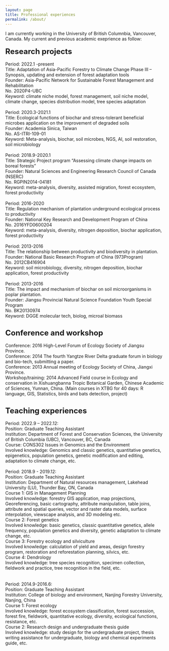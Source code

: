 ```yaml
---
layout: page
title: Professional experiences
permalink: /about/
---
```

I am currently working in the University of British Columnbia, Vancouver, Canada. My current and previous academic exeprience as follow:   
<br>
<font size="+2"><strong> Research projects</strong></font><br>
<br>Period: 2022.1 -present
<br>Title: Adaptation of Asia-Pacific Forestry to Climate Change Phase III – Synopsis, updating and extension of forest adaptation tools
<br>Founder: Asia-Pacific Network for Sustainable Forest Management and Rehabilitation 
<br>No. 2020P4-UBC
<br>Keyword: climate niche model, forest management, soil niche model, climate change, species distribution model, tree species adaptation
<br>
<br>Period: 2020.3-2021.1
<br>Title: Ecological functions of biochar and stress-tolerant beneficial microbes application on the improvement of degraded soils
<br>Founder: Academia Sinica, Taiwan 
<br>No. AS-ITRI-109-01
<br>Keyword: Meta-analysis, biochar, soil microbes, NGS, AI, soil restoration, soil microbiology
<br>
<br>Period: 2018.9-2020.1
<br>Title: Strategic Project program “Assessing climate change impacts on boreal forests” 
<br>Founder: Natural Sciences and Engineering Research Council of Canada (NSERC)
<br>No. RGPIN2014-04181
<br>Keyword: meta-analysis, diversity, assisted migration, forest ecosystem, forest productivity
<br>
<br>Period: 2016-2020
<br>Title: Regulation mechanism of plantation underground ecological process to productivity 
<br>Founder: National Key Research and Development Program of China 
<br>No. 2016YFD0600204
<br>Keyword: meta-analysis, diversity, nitrogen deposition, biochar application, forest productivity 
<br>
<br>Period: 2013-2016
<br>Title: The relationship between productivity and biodiversity in plantation.
<br>Founder: National Basic Research Program of China (973Program)
<br>No. 2012CB416904
<br>Keyword: soil microbiology, diversity, nitrogen deposition, biochar application, forest productivity 
<br>
<br>Period: 2013-2016
<br>Title: The impact and mechanism of biochar on soil microorganisms in poplar plantation.
<br>Founder: Jiangsu Provincial Natural Science Foundation Youth Special Program
<br>No. BK20130974
<br>Keyword: DGGE molecular tech, biolog, microal biomass
<br><br>

<font size="+2"><strong> Conference and workshop</strong></font><br>
<br>Conference: 2016 High-Level Forum of Ecology Society of Jiangsu Province.
<br>Conference: 2014 The fourth Yangtze River Delta graduate forum in biology and bio-tech, submitting a paper. 
<br>Conference: 2013 Annual meeting of Ecology Society of China, Jiangxi Province.
<br>Workshop/training: 2014 Advanced Field course in Ecology and conservation in Xishuangbanna Tropic Botanical Garden, Chinese Academic of Sciences, Yunnan, China. (Main courses in XTBG for 40 days: R language, GIS, Statistics, birds and bats detection, project) 
<br><br>

<font size="+2"><strong> Teaching experiences </strong></font><br>
<br>Period: 2022.9 – 2022.12: 
<br>Position: Graduate Teaching Assistant
<br>Institution: Department of Forest and Conservation Sciences, the University of British Columbia (UBC), Vancouver, BC, Canada 
<br>Course: CONS302 Issues in Genomics and the Environment
<br>Involved knowledge: Genomics and classic genetics, quantitative genetics, epigenetics, population genetics, genetic modification and editing, adaptation to climate change, etc.
<br>
<br>Period: 2018.9 - 2019.12: 
<br>Position: Graduate Teaching Assistant
<br>Institution: Department of Natural resources management, Lakehead University (LU), Thunder Bay, ON, Canada 
<br>Course 1: GIS in Management Planning
<br>Involved knowledge: forestry GIS application, map projections, Georeferencing, basic cartography, attribute manipulation, table joins, attribute and spatial queries, vector and raster data models, surface interpolation, viewscape analysis, and 3D modeling etc.
<br>Course 2: Forest genetics
<br>Involved knowledge: basic genetics, classic quantitative genetics, allele frequency, population genetics and diversity, genetic adaptation to climate change, etc.
<br>Course 3: Forestry ecology and silviculture
<br>Involved knowledge: calculation of yield and areas, design forestry program, restoration and reforestation planning, silvics, etc.
<br>Course 4: Dendrology
<br>Involved knowledge: tree species recognition, specimen collection, fieldwork and practice, tree recognition in the field, etc.
<br><br>
<br>Period: 2014.9-2016.6: 
<br>Position: Graduate Teaching Assistant
<br>Institution: College of biology and environment, Nanjing Forestry University, Nanjing, China 
<br>Course 1: Forest ecology
<br>Involved knowledge: forest ecosystem classification, forest succession, forest fire, fieldwork, quantitative ecology, diversity, ecological functions, resistance, etc.
<br>Course 2: Research design and undergraduate thesis guide
<br>Involved knowledge: study design for the undergraduate project, thesis writing assistance for undergraduate, biology and chemical experiments guide, etc.
<br><br>
